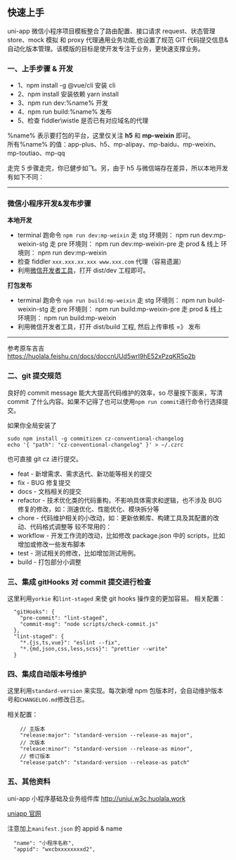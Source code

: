 ## 快速上手

uni-app 微信小程序项目模板整合了路由配置、接口请求 request、状态管理 store、mock 模拟 和 proxy 代理通用业务功能,也设置了规范 GIT 代码提交信息&自动化版本管理。该模版的目标是使开发专注于业务，更快速支撑业务。

### 一、上手步骤 & 开发

- 1、npm install -g @vue/cli 安装 cli
- 2、npm install 安装依赖 yarn install
- 3、npm run dev:%name% 开发
- 4、npm run build:%name% 发布
- 5、检查 fiddler\wistle 是否已有对应域名的代理

%name% 表示要打包的平台，这里仅关注 **h5** 和 **mp-weixin** 即可。  
所有%name% 的值：app-plus、h5、mp-alipay、mp-baidu、mp-weixin、mp-toutiao、mp-qq

走完 5 步骤走完，你已健步如飞。另，由于 h5 与微信端存在差异，所以本地开发有如下不同：

---

### 微信小程序开发&发布步骤

**本地开发**

- terminal 跑命令 `npm run dev:mp-weixin`
  走 stg 环境则： npm run dev:mp-weixin-stg
  走 pre 环境则： npm run dev:mp-weixin-pre
  走 prod & 线上 环境则： npm run dev:mp-weixin
- 检查 fiddler `xxx.xxx.xx.xxx www.xxx.com` 代理（容易遗漏）
- 利用[微信开发者工具](https://developers.weixin.qq.com/miniprogram/dev/devtools/download.html)，打开 dist/dev 工程即可。

**打包发布**

- terminal 跑命令 `npm run build:mp-weixin`
  走 stg 环境则： npm run build-weixin-stg
  走 pre 环境则： npm run build:mp-weixin-pre
  走 prod & 线上 环境则： npm run build:mp-weixin
- 利用微信开发者工具，打开 dist/build 工程, 然后上传审核 =》 发布

---

参考原车吉吉 https://huolala.feishu.cn/docs/doccnUUd5wrl9hE52xPzqKR5p2b

### 二、git 提交规范

良好的 commit message 能大大提高代码维护的效率，so 尽量按下面来，写清 commit 了什么内容。如果不记得了也可以使用`npm run commit`进行命令行选择提交。

如果你全局安装了

```
sudo npm install -g commitizen cz-conventional-changelog
echo '{ "path": "cz-conventional-changelog" }' > ~/.czrc
```

也可直接 git cz 进行提交。

- feat - 新增需求、需求迭代、新功能等相关的提交
- fix - BUG 修复提交
- docs - 文档相关的提交
- refactor - 技术优化类的代码重构，不影响具体需求和逻辑，也不涉及 BUG 修复的修改，如：测速优化、性能优化、模块拆分等
- chore - 代码维护相关的小改动，如：更新依赖库、构建工具及其配置的改动、代码格式调整等
  较不常用的：
- workflow - 开发工作流的改动，比如修改 package.json 中的 scripts，比如增加或修改一些发布脚本
- test - 测试相关的修改，比如增加测试用例。
- build - 打包部分小调整

### 三、集成 gitHooks 对 commit 提交进行检查

这里利用`yorkie` 和`lint-staged` 来使 git hooks 操作变的更加容易。
相关配置：

```
  "gitHooks": {
    "pre-commit": "lint-staged",
    "commit-msg": "node scripts/check-commit.js"
  },
  "lint-staged": {
    "*.{js,ts,vue}": "eslint --fix",
    "*.{md,json,css,less,scss}": "prettier --write"
  }
```

### 四、集成自动版本号维护

这里利用`standard-version` 来实现。每次新增 npm 包版本时，会自动维护版本号和`CHANGELOG.md`修改日志。

相关配置：

```
    // 主版本
    "release:major": "standard-version --release-as major",
    // 次版本
    "release:minor": "standard-version --release-as minor",
    // 修订版本
    "release:patch": "standard-version --release-as patch"
```

### 五、其他资料

uni-app 小程序基础及业务组件库
http://uniui.w3c.huolala.work

[uniapp 官网](https://uniapp.dcloud.io/)

注意加上`manifest.json` 的 appid & name

```
  "name": "小程序名称",
  "appid": "wxcbxxxxxxxxd2",
```
